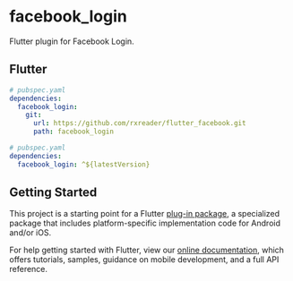 # facebook_login

Flutter plugin for Facebook Login.

## Flutter

```yaml
# pubspec.yaml
dependencies:
  facebook_login:
    git:
      url: https://github.com/rxreader/flutter_facebook.git
      path: facebook_login
```

```yaml
# pubspec.yaml
dependencies:
  facebook_login: ^${latestVersion}
```

## Getting Started

This project is a starting point for a Flutter
[plug-in package](https://flutter.dev/developing-packages/),
a specialized package that includes platform-specific implementation code for
Android and/or iOS.

For help getting started with Flutter, view our
[online documentation](https://flutter.dev/docs), which offers tutorials,
samples, guidance on mobile development, and a full API reference.

